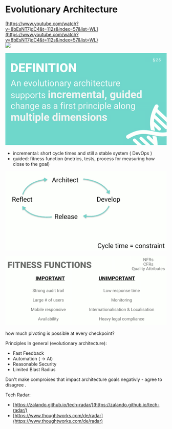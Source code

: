 # Evolutionary Architecture

[https://www.youtube.com/watch?v=8bEsNT7jdC4&t=112s&index=57&list=WL](https://www.youtube.com/watch?v=8bEsNT7jdC4&t=112s&index=57&list=WL)  
![](blob:file:///0fcfc712-c49f-4994-ae50-ad852dbcf960)

![](/assets/evolutionary-architecture.png)

* incremental: short cycle times and still a stable system \( DevOps \)
* guided: fitness function \(metrics, tests, process for measuring how close to the goal\) 

![](/assets/architecture-cycle-1.png)

![](/assets/fitness-function.png)

how much pivoting is possible at every checkpoint?

Principles In general \(evolutionary architecture\):

* Fast Feedback
* Automation \( -&gt; AI\)
* Reasonable Security
* Limited Blast Radius

Don't make comproises that impact architecture goals negativly - agree to disagree .

Tech Radar:

* [https://zalando.github.io/tech-radar/](https://zalando.github.io/tech-radar/)
* [https://www.thoughtworks.com/de/radar](https://www.thoughtworks.com/de/radar)



